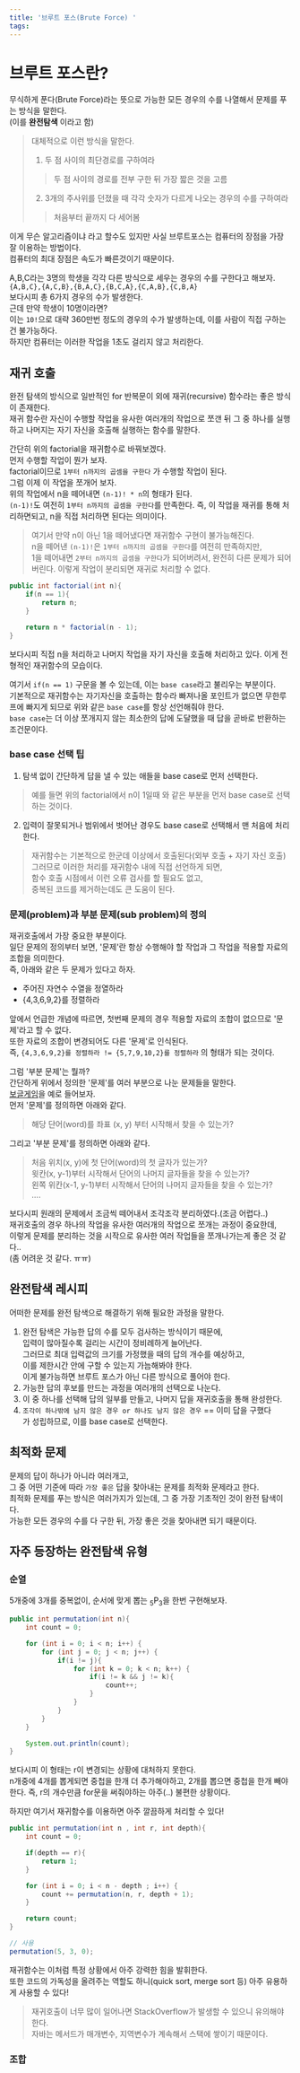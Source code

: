 ```yaml
---
title: '브루트 포스(Brute Force) '
tags:
---
```


# 브루트 포스란?
무식하게 푼다(Brute Force)라는 뜻으로 가능한 모든 경우의 수를 나열해서 문제를 푸는 방식을 말한다.  
(이를 **완전탐색** 이라고 함)  
> 대체적으로 이런 방식을 말한다.  
> 1. 두 점 사이의 최단경로를 구하여라  
>> 두 점 사이의 경로를 전부 구한 뒤 가장 짧은 것을 고름  
> 2. 3개의 주사위를 던졌을 때 각각 숫자가 다르게 나오는 경우의 수를 구하여라  
>> 처음부터 끝까지 다 세어봄  

이게 무슨 알고리즘이냐 라고 할수도 있지만 사실 브루트포스는 컴퓨터의 장점을 가장 잘 이용하는 방법이다.  
컴퓨터의 최대 장점은 속도가 빠른것이기 때문이다.  

A,B,C라는 3명의 학생을 각각 다른 방식으로 세우는 경우의 수를 구한다고 해보자.  
`{A,B,C},{A,C,B},{B,A,C},{B,C,A},{C,A,B},{C,B,A}`  
보다시피 총 6가지 경우의 수가 발생한다.  
근데 만약 학생이 10명이라면?  
이는 `10!`으로 대략 360만번 정도의 경우의 수가 발생하는데, 이를 사람이 직접 구하는건 불가능하다.  
하지만 컴퓨터는 이러한 작업을 1초도 걸리지 않고 처리한다.  

## 재귀 호출
완전 탐색의 방식으로 일반적인 for 반복문이 외에 재귀(recursive) 함수라는 좋은 방식이 존재한다.  
재귀 함수란 자신이 수행할 작업을 유사한 여러개의 작업으로 쪼갠 뒤 그 중 하나를 실행하고 나머지는 자기 자신을 호출해 실행하는 함수를 말한다.  

간단히 위의 factorial을 재귀함수로 바꿔보겠다.  
먼저 수행할 작업이 뭔가 보자.  
factorial이므로 `1부터 n까지의 곱셈을 구한다` 가 수행할 작업이 된다.    
그럼 이제 이 작업을 쪼개어 보자.  
위의 작업에서 n을 떼어내면 `(n-1)! * n`의 형태가 된다.  
`(n-1)!`도 여전히 `1부터 n까지의 곱셈을 구한다`를 만족한다. 
즉, 이 작업을 재귀를 통해 처리하면되고, n을 직접 처리하면 된다는 의미이다.  
> 여기서 만약 n이 아닌 1을 떼어냈다면 재귀함수 구현이 불가능해진다.  
n을 떼어낸 `(n-1)!`은 `1부터 n까지의 곱셈을 구한다`를 여전히 만족하지만,  
1을 떼어내면 `2부터 n까지의 곱셈을 구한다`가 되어버려서, 완전히 다른 문제가 되어버린다. 이렇게 작업이 분리되면 재귀로 처리할 수 없다.  

```java
public int factorial(int n){
    if(n == 1){
        return n;
    }

    return n * factorial(n - 1);
}
```

보다시피 직접 n을 처리하고 나머지 작업을 자기 자신을 호출해 처리하고 있다. 이게 전형적인 재귀함수의 모습이다.  

여기서 `if(n == 1)` 구문을 볼 수 있는데, 이는 `base case`라고 불리우는 부분이다.  
기본적으로 재귀함수는 자기자신을 호출하는 함수라 빠져나올 포인트가 없으면 무한루프에 빠지게 되므로 위와 같은 `base case`를 항상 선언해줘야 한다.  
`base case`는 더 이상 쪼개지지 않는 최소한의 답에 도달했을 때 답을 곧바로 반환하는 조건문이다.  

### base case 선택 팁
1. 탐색 없이 간단하게 답을 낼 수 있는 애들을 base case로 먼저 선택한다.  
> 예를 들면 위의 factorial에서 n이 1일때 와 같은 부분을 먼저 base case로 선택하는 것이다.  
2. 입력이 잘못되거나 범위에서 벗어난 경우도 base case로 선택해서 맨 처음에 처리한다.  
> 재귀함수는 기본적으로 한군데 이상에서 호출된다(외부 호출 + 자기 자신 호출)  
그러므로 이러한 처리를 재귀함수 내에 직접 선언하게 되면,  
함수 호출 시점에서 이런 오류 검사를 할 필요도 없고,  
중복된 코드를 제거하는데도 큰 도움이 된다.  

### 문제(problem)과 부분 문제(sub problem)의 정의
재귀호출에서 가장 중요한 부분이다.  
일단 문제의 정의부터 보면, 
'문제'란 항상 수행해야 할 작업과 그 작업을 적용할 자료의 조합을 의미한다.  
즉, 아래와 같은 두 문제가 있다고 하자.  

- 주어진 자연수 수열을 정열하라  
- {4,3,6,9,2}를 정렬하라  

앞에서 언급한 개념에 따르면, 첫번째 문제의 경우 적용할 자료의 조합이 없으므로 '문제'라고 할 수 없다.  
또한 자료의 조합이 변경되어도 다른 '문제'로 인식된다.  
즉, `{4,3,6,9,2}를 정렬하라 != {5,7,9,10,2}를 정렬하라` 의 형태가 되는 것이다.  

그럼 '부분 문제'는 뭘까?  
간단하게 위에서 정의한 '문제'를 여러 부분으로 나눈 문제들을 말한다.  
[보글게임](https://algospot.com/judge/problem/read/BOGGLE)을 예로 들어보자.  
먼저 '문제'를 정의하면 아래와 같다.  
> 해당 단어(word)를 좌표 (x, y) 부터 시작해서 찾을 수 있는가?  

그리고 '부분 문제'를 정의하면 아래와 같다.  
> 처음 위치(x, y)에 첫 단어(word)의 첫 글자가 있는가?  
> 윗칸(x, y-1)부터 시작해서 단어의 나머지 글자들을 찾을 수 있는가?  
> 왼쪽 위칸(x-1, y-1)부터 시작해서 단어의 나머지 글자들을 찾을 수 있는가?  
> ....

보다시피 원래의 문제에서 조금씩 떼어내서 조각조각 분리하였다.(조금 어렵다..)  
재귀호출의 경우 하나의 작업을 유사한 여러개의 작업으로 쪼개는 과정이 중요한데,  
이렇게 문제를 분리하는 것을 시작으로 유사한 여러 작업들을 쪼개나가는게 좋은 것 같다..  
(좀 어려운 것 같다. ㅠㅠ)  


## 완전탐색 레시피
어떠한 문제를 완전 탐색으로 해결하기 위해 필요한 과정을 말한다.  
1. 완전 탐색은 가능한 답의 수를 모두 검사하는 방식이기 때문에,  
입력이 많아질수록 걸리는 시간이 정비례하게 늘어난다.  
그러므로 최대 입력값의 크기를 가정했을 때의 답의 개수를 예상하고,  
이를 제한시간 안에 구할 수 있는지 가늠해봐야 한다.  
이게 불가능하면 브루트 포스가 아닌 다른 방식으로 풀어야 한다.  
2. 가능한 답의 후보를 만드는 과정을 여러개의 선택으로 나눈다.  
3. 이 중 하나를 선택해 답의 일부를 만들고, 나머지 답을 재귀호출을 통해 완성한다.  
4. `조각이 하나밖에 남지 않은 경우 or 하나도 남지 않은 경우` == 이미 답을 구했다  
가 성립하므로, 이를 base case로 선택한다.  


## 최적화 문제
문제의 답이 하나가 아니라 여러개고,  
그 중 어떤 기준에 따라 `가장 좋은` 답을 찾아내는 문제를 최적화 문제라고 한다.  
최적화 문제를 푸는 방식은 여러가지가 있는데, 그 중 가장 기초적인 것이 완전 탐색이다.  
가능한 모든 경우의 수를 다 구한 뒤, 가장 좋은 것을 찾아내면 되기 때문이다.  

## 자주 등장하는 완전탐색 유형
### 순열
5개중에 3개를 중복없이, 순서에 맞게 뽑는 <sub>5</sub>P<sub>3</sub>을 한번 구현해보자.  

```java
public int permutation(int n){
    int count = 0;

    for (int i = 0; i < n; i++) {
        for (int j = 0; j < n; j++) {
            if(i != j){
                for (int k = 0; k < n; k++) {
                    if(i != k && j != k){
                        count++;
                    }
                }
            }
        }
    }

    System.out.println(count);
}
```

보다시피 이 형태는 r이 변경되는 상황에 대처하지 못한다.  
n개중에 4개를 뽑게되면 중첩을 한개 더 추가해야하고, 2개를 뽑으면 중첩을 한개 빼야한다. 즉, r의 개수만큼 for문을 써줘야하는 아주(..) 불편한 상황이다.  

하지만 여기서 재귀함수를 이용하면 아주 깔끔하게 처리할 수 있다!  

```java
public int permutation(int n , int r, int depth){
    int count = 0;

    if(depth == r){
        return 1;
    }

    for (int i = 0; i < n - depth ; i++) {
        count += permutation(n, r, depth + 1);
    }

    return count;
}

// 사용
permutation(5, 3, 0);
```

재귀함수는 이처럼 특정 상황에서 아주 강력한 힘을 발휘한다.  
또한 코드의 가독성을 올려주는 역할도 하니(quick sort, merge sort 등) 아주 유용하게 사용할 수 있다!  

> 재귀호출이 너무 많이 일어나면 StackOverflow가 발생할 수 있으니 유의해야 한다.  
자바는 메서드가 매개변수, 지역변수가 계속해서 스택에 쌓이기 때문이다.  

### 조합

